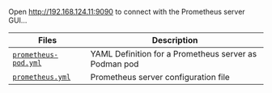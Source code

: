 
Open <http://192.168.124.11:9090> to connect with the Prometheus server GUI…

Files | Description
------|--------------
[`prometheus-pod.yml`][01] | YAML Definition for a Prometheus server as Podman pod
[`prometheus.yml`][02] | Prometheus server configuration file

[01]: prometheus-pod.yml
[02]: prometheus.yml
